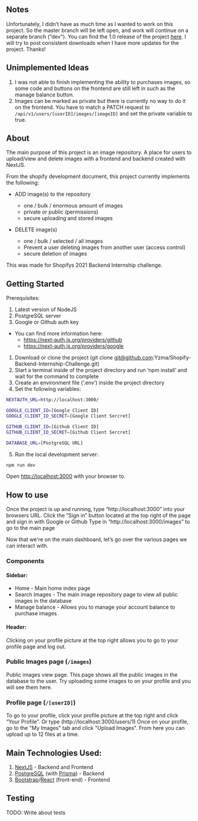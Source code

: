 
## Notes
Unfortunately, I didn’t have as much time as I wanted to work on this project. So the master branch will be left open, and work will continue on a separate branch (“dev"). You can find the 1.0 release of the project [here](https://github.com/Yzma/Shopify-Backend-Internship-Challenge/releases/tag/v1.0). I will try to post consistent downloads when I have more updates for the project. Thanks!

## Unimplemented Ideas

1. I was not able to finish implementing the ability to purchases images, so some code and buttons on the frontend are still left in such as the manage balance button.
2. Images can be marked as private but there is currently no way to do it on the frontend. You have to match a PATCH request to `/api/v1/users/[userID]/images/[imageID]` and set the private variable to true.

## About

The main purpose of this project is an image repository. A place for users to upload/view and delete images with a frontend and backend created with NextJS.


From the shopify development document, this project currently implements the following: 
- ADD image(s) to the repository
  - one / bulk / enormous amount of images
  - private or public (permissions)
  - secure uploading and stored images

- DELETE image(s)
  - one / bulk / selected / all images
  - Prevent a user deleting images from another user (access control)
  - secure deletion of images

This was made for Shopifys 2021 Backend Internship challenge. 

## Getting Started

Prerequisites:

1. Latest version of NodeJS
2. PostgreSQL server
3. Google or Github auth key
- You can find more information here:
  - https://next-auth.js.org/providers/github
  - https://next-auth.js.org/providers/google

1. Download or clone the project (git clone git@github.com:Yzma/Shopify-Backend-Internship-Challenge.git)
2. Start a terminal inside of the project directory and run ‘npm install’ and wait for the command to complete
3. Create an environment file (‘.env’) inside the project directory
4. Set the following variables:

```bash
NEXTAUTH_URL=http://localhost:3000/

GOOGLE_CLIENT_ID=[Google Client ID]
GOOGLE_CLIENT_ID_SECRET=[Google Client Sercret]

GITHUB_CLIENT_ID=[Github Client ID]
GITHUB_CLIENT_ID_SECRET=[Github Client Sercret]

DATABASE_URL=[PostgreSQL URL]
```

5. Run the local development server:

```bash
npm run dev
```

Open [http://localhost:3000](http://localhost:3000) with your browser to.

## How to use
Once the project is up and running, type “http://localhost:3000” into your browsers URL.
Click the “Sign in” button located at the top right of the page and sign in with Google or Github
Type in “http://localhost:3000/images” to go to the main page

Now that we're on the main dashboard, let’s go over the various pages we can interact with.

### Components

#### Sidebar:
- Home - Main home index page
- Search Images - The main image repository page to view all public images in the database
- Manage balance - Allows you to manage your account balance to purchase images

#### Header: 
Clicking on your profile picture at the top right allows you to go to your profile page and log out.

### Public Images page (`/images`)
Public images view page. This page shows all the public images in the database to the user. Try uploading some images to on your profile and you will see them here.

### Profile page (`/[userID]`)
To go to your profile, click your profile picture at the top right and click “Your Profile”. Or type (http://localhost:3000/users/1)
Once on your profile, go to the "My Images" tab and click "Upload Images". From here you can upload up to 12 files at a time.

## Main Technologies Used:

1. [NextJS](https://nextjs.org/) - Backend and Frontend
2. [PostgreSQL](https://www.postgresql.org/) (with [Prisma](https://www.prisma.io/)) - Backend
3. [Bootstrap](https://react-bootstrap.github.io/)/[React](https://reactjs.org/) (front-end) - Frontend

## Testing

TODO: Write about tests
